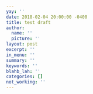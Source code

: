 ```yaml
---
yay: ''
date: 2018-02-04 20:00:00 -0400
title: test draft
author:
  name: ''
  picture: ''
layout: post
excerpt: ''
in_menu: ''
summary: ''
keywords: ''
blahb_lah: ''
categories: []
not_working: ''
---
```

